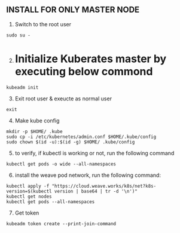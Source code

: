 ## INSTALL FOR ONLY MASTER NODE


1. Switch to the root user

```
sudo su -
```

2. # Initialize Kuberates master by executing below commond

```
kubeadm init
```

3. Exit root user & exeucte as normal user

```
exit
```

4. Make kube config

```
mkdir -p $HOME/ .kube
sudo cp -i /etc/kubernetes/admin.conf $HOME/.kube/config
sudo chown $(id -u):$(id -g) $HOME/ .kube/config
```

5. to verify, if kubectl is working or not, run the following command

```
kubectl get pods -o wide --all-namespaces
```

6. install the weave pod network, run the following command:

```
kubectl apply -f "https://cloud.weave.works/k8s/net?k8s-version=$(kubectl version | base64 | tr -d '\n')"
kubectl get nodes
kubectl get pods --all-namespaces
```

7. Get token

```
kubeadm token create --print-join-command
```

